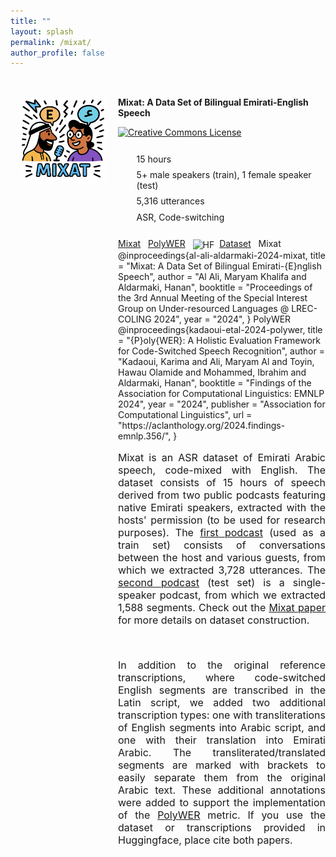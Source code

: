 ```yaml
---
title: ""
layout: splash
permalink: /mixat/
author_profile: false
---
```



<div class="dataset-wrapper">
  <div class="dataset-sidebar">
    <img src="/assets/images/mixat.png" alt="Mixat Dataset" />
    
  </div>
  <div class="dataset-main">
  <p><strong>Mixat: A Data Set of Bilingual Emirati-English Speech</strong></p>
    <p>
      <a rel="license" href="https://creativecommons.org/licenses/by-nc-sa/4.0/">
      <img alt="Creative Commons License" style="height: 20px; border-width:0" 
          src="https://mirrors.creativecommons.org/presskit/buttons/88x31/png/by-nc-sa.png" />
      </a>
  </p>
    <ul class="dataset-features">
      <li><i data-vi="hourglass" data-vi-size="20"></i> 15 hours</li>
      <li><i data-vi="user"  data-vi-size="20"></i> 5+ male speakers (train), 1 female speaker (test)</li>
      <li><i data-vi="chat"  data-vi-size="20"></i> 5,316 utterances</li>
      <li><i data-vi="cog"  data-vi-size="20"></i> ASR, Code-switching</li>
    </ul>
    <p>
          <i class="fas fa-quote-right"></i> <a class="pub-link" href="https://aclanthology.org/2024.sigul-1.26.pdf">Mixat</a> &nbsp;
           <i class="fas fa-quote-right"></i> <a class="pub-link" href="https://aclanthology.org/2024.findings-emnlp.356.pdf">PolyWER</a> &nbsp;
        <img src="https://huggingface.co/front/assets/huggingface_logo-noborder.svg" alt="HF" style="height: 1em; vertical-align: middle; margin-right: 4px;">
        <a class="pub-link" href="https://huggingface.co/datasets/sqrk/mixat-tri">Dataset</a> &nbsp;
        <i class="fas fa-quote-right"></i> <span class="bibtex-toggle pub-link" onclick="this.nextElementSibling.style.display = (this.nextElementSibling.style.display === 'block') ? 'none' : 'block';">Mixat</span>
        <span class="bibtex-box">
@inproceedings{al-ali-aldarmaki-2024-mixat,
    title = "Mixat: A Data Set of Bilingual Emirati-{E}nglish Speech",
    author = "Al Ali, Maryam Khalifa and Aldarmaki, Hanan",
    booktitle = "Proceedings of the 3rd Annual Meeting of the Special Interest Group on Under-resourced Languages @ LREC-COLING 2024",
    year = "2024",
}
  </span>
    <i class="fas fa-quote-right"></i> <span class="bibtex-toggle pub-link" onclick="this.nextElementSibling.style.display = (this.nextElementSibling.style.display === 'block') ? 'none' : 'block';">PolyWER</span>
        <span class="bibtex-box">
@inproceedings{kadaoui-etal-2024-polywer,
    title = "{P}oly{WER}: A Holistic Evaluation Framework for Code-Switched Speech Recognition",
    author = "Kadaoui, Karima  and Ali, Maryam Al  and Toyin, Hawau Olamide  and Mohammed, Ibrahim  and Aldarmaki, Hanan",
    booktitle = "Findings of the Association for Computational Linguistics: EMNLP 2024",
    year = "2024",
    publisher = "Association for Computational Linguistics",
    url = "https://aclanthology.org/2024.findings-emnlp.356/",
}
  </span>
  <div style="font-size: 16px; text-align: justify;">
    <p>Mixat is an ASR dataset of Emirati Arabic speech, code-mixed with English. The dataset consists of 15 hours of speech derived from two public podcasts featuring native Emirati speakers, extracted with the hosts' permission (to be used for research purposes). The <a href="https://www.youtube.com/channel/UCZbKz4QeFWbfMVE0fSJeuUw">first podcast</a> (used as a train set) consists of conversations between the host and various guests, from which we extracted 3,728 utterances. The <a href="https://open.spotify.com/show/3yEonEQO8Jfu4plB6B78HE?si=04c16d09c4dd49e2">second podcast</a> (test set) is a single-speaker podcast, from which we extracted 1,588 segments. Check out the <a href="https://aclanthology.org/2024.sigul-1.26.pdf">Mixat paper </a> for more details on dataset construction.</p> <br>   
    <p>In addition to the original reference transcriptions, where code-switched English segments are transcribed in the Latin script, we added two additional transcription types: one with transliterations of English segments into Arabic script, and one with their translation into Emirati Arabic. The transliterated/translated segments are marked with brackets to easily separate them from the original Arabic text. These additional annotations were added to support the implementation of the <a href="https://aclanthology.org/2024.findings-emnlp.356.pdf">PolyWER</a> metric. If you use the dataset or transcriptions provided in Huggingface, place cite both papers. 
</p>
</div>

<script src="https://cdn.jsdelivr.net/npm/vivid-icons@1.0.10" type="text/javascript"></script>

<style>
.dataset-wrapper {
  display: flex;
  flex-wrap: wrap;
  gap: 2rem;
  margin-top: 2rem;
}

.dataset-sidebar {
  flex: 1;
  min-width: 100px;
  max-width: 140px;
}

.dataset-sidebar img {
  width: 100%;
  margin-left: 1em;
  margin-top: 1em;
}

.dataset-main {
  flex: 1;
  min-width: 250px;
  max-width: 750px
}

.dataset-features {
  list-style: none;
  padding: 0;
  margin: 1.5rem 0;
}

.dataset-features li {
  display: flex;
  align-items: center;
  margin-bottom: 0.4rem;
}

.dataset-features i,
.dataset-features svg.vi {
  width: 20px;
  height: 20px;
  margin-right: 0.6rem;
  fill: #8a0303;
  flex-shrink: 0;
}
</style>
